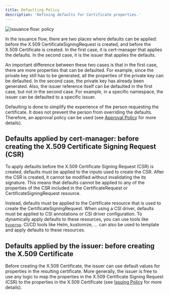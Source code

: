 ```yaml
---
title: Defaulting Policy
description: 'Defining defaults for Certificate properties.'
---
```


![issuance flow: policy](/images/issuance-flow-policy.png)

In the issuance flow, there are two places where defaults can be applied: before the X.509
CertificateSigningRequest is created, and before the X.509 Certificate is created. In
the first case, it is cert-manager that applies the defaults. In the second case, it is the
issuer that applies the defaults.

An important difference between these two cases is that in the first case, there are more
properties that can be defaulted. For example, since the private key still has to be generated,
all the properties of the private key can be defaulted. In the second case, the private key
has already been generated. Also, the issuer reference itself can be defaulted in the first
case, but not in the second case. For example, in a specific namespace, the issuer can be
defaulted to a specific issuer.

Defaulting is done to simplify the experience of the person requesting the certificate. It
does not prevent the person from overriding the defaults. Therefore, an approval policy can
be used (see [Approval Policy](approval) for more details).

## Defaults applied by cert-manager: before creating the X.509 Certificate Signing Request (CSR)

To apply defaults before the X.509 Certificate Signing Request (CSR) is created, defaults must be
applied to the inputs used to create the CSR. After the CSR is created, it cannot be modified without
invalidating the its signature. This means that defaults cannot be applied to any of the properties of
the CSR included in the CertificateRequest or CertificateSigningRequest resource.

Instead, defaults must be applied to the Certificate resource that is used to create the CertificateSigningRequest.
When using a CSI driver, defaults must be applied to CSI annotations or CSI driver configuration.
To dynamically apply defaults to these resources, you can use tools like [`kyverno`](https://kyverno.io/).
CI/CD tools like Helm, kustomize, ... can also be used to template and apply defaults to these resources.

## Defaults applied by the issuer: before creating the X.509 Certificate

Before creating the X.509 Certificate, the issuer can use default values for properties in
the resulting certificate. More generally, the issuer is free to use any logic to map the
properties in the X.509 Certificate Signing Request (CSR) to the properties in the X.509 Certificate
(see [Issuing Policy](issuing.md) for more details).
